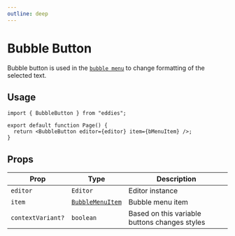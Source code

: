 ```yaml
---
outline: deep
---
```


# Bubble Button

Bubble button is used in the [`bubble menu`](/docs/components/bubble-menu) to change formatting of the selected text.

## Usage

```tsx
import { BubbleButton } from "eddies";

export default function Page() {
  return <BubbleButton editor={editor} item={bMenuItem} />;
}
```

## Props

| Prop              | Type                                                    | Description                                   |
| ----------------- | ------------------------------------------------------- | --------------------------------------------- |
| `editor`          | `Editor`                                                | Editor instance                               |
| `item`            | [`BubbleMenuItem`](/docs/reference/bubble-menu-item.md) | Bubble menu item                              |
| `contextVariant?` | `boolean`                                               | Based on this variable buttons changes styles |
